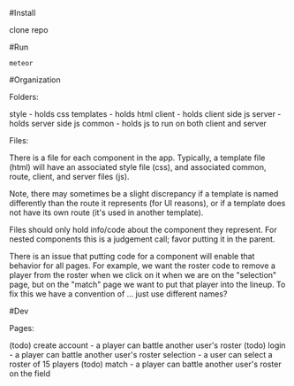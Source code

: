 #Install

  clone repo

#Run

  `meteor`

#Organization

Folders:

  style - holds css
  templates - holds html
  client - holds client side js
  server - holds server side js
  common - holds js to run on both client and server

Files:

  There is a file for each component in the app. Typically, a template file
  (html) will have an associated style file (css), and associated common, route,
  client, and server files (js).

  Note, there may sometimes be a slight discrepancy if a template is named
  differently than the route it represents (for UI reasons), or if a template
  does not have its own route (it's used in another template).

  Files should only hold info/code about the component they represent.  For
  nested components this is a judgement call; favor putting it in the parent.

  There is an issue that putting code for a component will enable that behavior
  for all pages.  For example, we want the roster code to remove a player from
  the roster when we click on it when we are on the "selection" page, but on the
  "match" page we want to put that player into the lineup. To fix this we have a
  convention of ... just use different names?

#Dev

Pages:

  (todo) create account - a player can battle another user's roster
  (todo) login - a player can battle another user's roster
  selection - a user can select a roster of 15 players
  (todo) match - a player can battle another user's roster on the field
